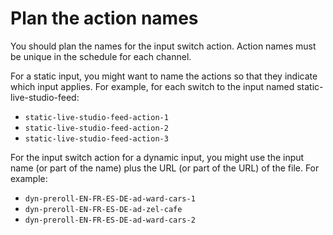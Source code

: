 # Plan the action names<a name="ips-plan-action-names"></a>

You should plan the names for the input switch action\. Action names must be unique in the schedule for each channel\.

For a static input, you might want to name the actions so that they indicate which input applies\. For example, for each switch to the input named static\-live\-studio\-feed:
+ `static-live-studio-feed-action-1`
+ `static-live-studio-feed-action-2`
+ `static-live-studio-feed-action-3`

For the input switch action for a dynamic input, you might use the input name \(or part of the name\) plus the URL \(or part of the URL\) of the file\. For example:
+ `dyn-preroll-EN-FR-ES-DE-ad-ward-cars-1`
+ `dyn-preroll-EN-FR-ES-DE-ad-zel-cafe`
+ `dyn-preroll-EN-FR-ES-DE-ad-ward-cars-2`